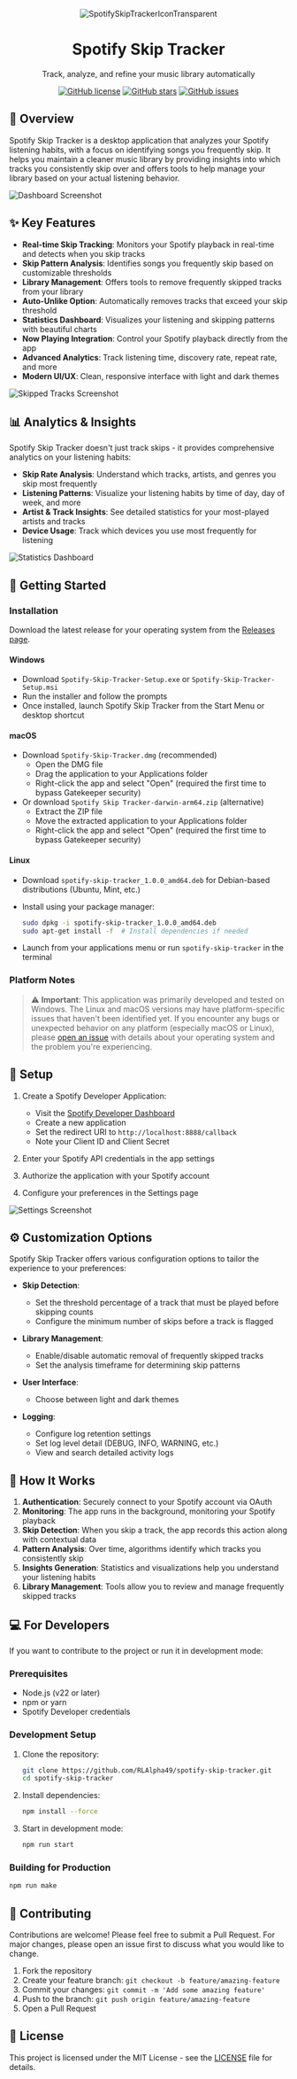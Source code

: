 <div align="center">

![SpotifySkipTrackerIconTransparent](https://github.com/user-attachments/assets/4023e57b-64b6-4b60-a369-42290dc887ab)

# Spotify Skip Tracker

Track, analyze, and refine your music library automatically

[![GitHub license](https://img.shields.io/github/license/RLAlpha49/SpotifySkipTracker?style=flat-square)](https://github.com/RLAlpha49/SpotifySkipTracker/blob/master/LICENSE)
[![GitHub stars](https://img.shields.io/github/stars/RLAlpha49/SpotifySkipTracker?style=flat-square)](https://github.com/RLAlpha49/SpotifySkipTracker/stargazers)
[![GitHub issues](https://img.shields.io/github/issues/RLAlpha49/SpotifySkipTracker?style=flat-square)](https://github.com/RLAlpha49/SpotifySkipTracker/issues)

</div>

## 🎵 Overview

Spotify Skip Tracker is a desktop application that analyzes your Spotify listening habits, with a focus on identifying songs you frequently skip. It helps you maintain a cleaner music library by providing insights into which tracks you consistently skip over and offers tools to help manage your library based on your actual listening behavior.

![Dashboard Screenshot](https://github.com/user-attachments/assets/7eac6386-d99e-4191-8f2c-9f8c659f3ad8)

## ✨ Key Features

- **Real-time Skip Tracking**: Monitors your Spotify playback in real-time and detects when you skip tracks
- **Skip Pattern Analysis**: Identifies songs you frequently skip based on customizable thresholds
- **Library Management**: Offers tools to remove frequently skipped tracks from your library
- **Auto-Unlike Option**: Automatically removes tracks that exceed your skip threshold
- **Statistics Dashboard**: Visualizes your listening and skipping patterns with beautiful charts
- **Now Playing Integration**: Control your Spotify playback directly from the app
- **Advanced Analytics**: Track listening time, discovery rate, repeat rate, and more
- **Modern UI/UX**: Clean, responsive interface with light and dark themes

![Skipped Tracks Screenshot](https://github.com/user-attachments/assets/83a4245e-c89e-45b8-9a29-4616886f7b46)

## 📊 Analytics & Insights

Spotify Skip Tracker doesn't just track skips - it provides comprehensive analytics on your listening habits:

- **Skip Rate Analysis**: Understand which tracks, artists, and genres you skip most frequently
- **Listening Patterns**: Visualize your listening habits by time of day, day of week, and more
- **Artist & Track Insights**: See detailed statistics for your most-played artists and tracks
- **Device Usage**: Track which devices you use most frequently for listening

![Statistics Dashboard](https://github.com/user-attachments/assets/2dd977ba-6d09-4122-8d71-02f24edaa816)

## 🚀 Getting Started

### Installation

Download the latest release for your operating system from the [Releases page](https://github.com/RLAlpha49/spotify-skip-tracker/releases).

#### Windows

- Download `Spotify-Skip-Tracker-Setup.exe` or `Spotify-Skip-Tracker-Setup.msi`
- Run the installer and follow the prompts
- Once installed, launch Spotify Skip Tracker from the Start Menu or desktop shortcut

#### macOS

- Download `Spotify-Skip-Tracker.dmg` (recommended)
  - Open the DMG file
  - Drag the application to your Applications folder
  - Right-click the app and select "Open" (required the first time to bypass Gatekeeper security)
- Or download `Spotify Skip Tracker-darwin-arm64.zip` (alternative)
  - Extract the ZIP file
  - Move the extracted application to your Applications folder
  - Right-click the app and select "Open" (required the first time to bypass Gatekeeper security)

#### Linux

- Download `spotify-skip-tracker_1.0.0_amd64.deb` for Debian-based distributions (Ubuntu, Mint, etc.)
- Install using your package manager:

  ```bash
  sudo dpkg -i spotify-skip-tracker_1.0.0_amd64.deb
  sudo apt-get install -f  # Install dependencies if needed
  ```

- Launch from your applications menu or run `spotify-skip-tracker` in the terminal

### Platform Notes

> ⚠️ **Important**: This application was primarily developed and tested on Windows. The Linux and macOS versions may have platform-specific issues that haven't been identified yet. If you encounter any bugs or unexpected behavior on any platform (especially macOS or Linux), please [open an issue](https://github.com/RLAlpha49/spotify-skip-tracker/issues) with details about your operating system and the problem you're experiencing.

## 🔧 Setup

1. Create a Spotify Developer Application:
   - Visit the [Spotify Developer Dashboard](https://developer.spotify.com/dashboard/)
   - Create a new application
   - Set the redirect URI to `http://localhost:8888/callback`
   - Note your Client ID and Client Secret

2. Enter your Spotify API credentials in the app settings
3. Authorize the application with your Spotify account
4. Configure your preferences in the Settings page

![Settings Screenshot](https://github.com/user-attachments/assets/13e2f2cd-050b-484b-824a-11d3def54a0e)

## ⚙️ Customization Options

Spotify Skip Tracker offers various configuration options to tailor the experience to your preferences:

- **Skip Detection**:
  - Set the threshold percentage of a track that must be played before skipping counts
  - Configure the minimum number of skips before a track is flagged
  
- **Library Management**:
  - Enable/disable automatic removal of frequently skipped tracks
  - Set the analysis timeframe for determining skip patterns

- **User Interface**:
  - Choose between light and dark themes

- **Logging**:
  - Configure log retention settings
  - Set log level detail (DEBUG, INFO, WARNING, etc.)
  - View and search detailed activity logs

## 🤔 How It Works

1. **Authentication**: Securely connect to your Spotify account via OAuth
2. **Monitoring**: The app runs in the background, monitoring your Spotify playback
3. **Skip Detection**: When you skip a track, the app records this action along with contextual data
4. **Pattern Analysis**: Over time, algorithms identify which tracks you consistently skip
5. **Insights Generation**: Statistics and visualizations help you understand your listening habits
6. **Library Management**: Tools allow you to review and manage frequently skipped tracks

## 💻 For Developers

If you want to contribute to the project or run it in development mode:

### Prerequisites

- Node.js (v22 or later)
- npm or yarn
- Spotify Developer credentials

### Development Setup

1. Clone the repository:

   ```bash
   git clone https://github.com/RLAlpha49/spotify-skip-tracker.git
   cd spotify-skip-tracker
   ```

2. Install dependencies:

   ```bash
   npm install --force
   ```

3. Start in development mode:

   ```bash
   npm run start
   ```

### Building for Production

```bash
npm run make
```

## 📝 Contributing

Contributions are welcome! Please feel free to submit a Pull Request. For major changes, please open an issue first to discuss what you would like to change.

1. Fork the repository
2. Create your feature branch: `git checkout -b feature/amazing-feature`
3. Commit your changes: `git commit -m 'Add some amazing feature'`
4. Push to the branch: `git push origin feature/amazing-feature`
5. Open a Pull Request

## 📜 License

This project is licensed under the MIT License - see the [LICENSE](https://github.com/RLAlpha49/spotify-skip-tracker/blob/master/LICENSE) file for details.
